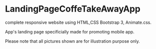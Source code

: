 # LandingPageCoffeTakeAwayApp

complete responsive website using HTML,CSS Bootstrap 3, Animate.css. 

App's landing page specificially made for promoting mobile app. 

Please note that all pictures shown are for illustration purpose only. 
